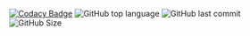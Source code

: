 [![Codacy Badge](https://app.codacy.com/project/badge/Grade/a3329d1896474718bcfacd2646a25c55)](https://www.codacy.com/gh/jhonathan93/minhaloja/dashboard?utm_source=github.com&amp;utm_medium=referral&amp;utm_content=jhonathan93/minhaloja&amp;utm_campaign=Badge_Grade)
![GitHub top language](https://img.shields.io/github/languages/top/jhonathan93/minhaloja?color=0023FF&style=plastic)
![GitHub last commit](https://img.shields.io/github/last-commit/jhonathan93/minhaloja?color=FF0000&style=plastic)
![GitHub Size](https://img.shields.io/github/repo-size/jhonathan93/minhaloja?color=D500FF&style=plastic)
